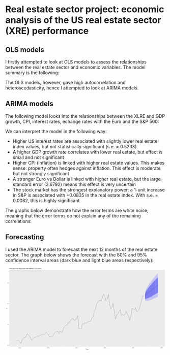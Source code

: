 # Real estate sector project: economic analysis of the US real estate sector (XRE) performance

## OLS models

I firstly attempted to look at OLS models to assess the relationships between the real estate sector and economic variables. The model summary is the following:









The OLS models, however, gave high autocorrelation and heteroscedasticity, hence I attempted to look at ARIMA models. 


## ARIMA models
The following model looks into the relationships between the XLRE and GDP growth, CPI, interest rates, echange rates with the Euro and the S&P 500:

We can interpret the model in the following way:

* Higher US interest rates are associated with slightly lower real estate index values, but not statistically significant (s.e. = 0.5233)
* A higher GDP growth rate correlates with lower real estate, but effect is small and not significant
* Higher CPI (inflation) is linked with higher real estate values. This makes sense: property often hedges against inflation. This effect is moderate but not strongly significant
* A stronger Euro vs Dollar is linked with higher real estate, but the large standard error (3.6792) means this effect is very uncertain
* The stock market has the strongest explanatory power: a 1-unit increase in S&P is associated with +0.0835 in the real estate index. With s.e. = 0.0082, this is highly significant

The graphs below demonstrate how the error terms are white noise, meaning that the error terms do not explain any of the remaining correlations:




## Forecasting
I used the ARIMA model to forecast the next 12 months of the real estate sector. The graph below shows the forecast with the 80% and 95% confidence interval areas (dark blue and light blue areas respectively):

![](ARIMA%20forecast%20of%20real%20estate%20with%20ARIMA%20external%20regressors.png)



